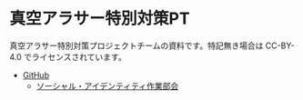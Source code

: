 # 真空アラサー特別対策PT 
真空アラサー特別対策プロジェクトチームの資料です。特記無き場合は CC-BY-4.0 でライセンスされています。

* [GitHub](https://github.com/around30pt)
  * [ソーシャル・アイデンティティ作業部会](https://github.com/around30pt/social-id)
